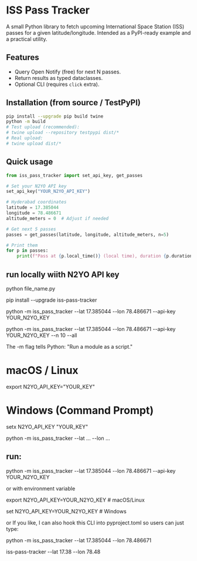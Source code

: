 # ISS Pass Tracker

A small Python library to fetch upcoming International Space Station (ISS) passes for a given latitude/longitude. Intended as a PyPI-ready example and a practical utility.

## Features
- Query Open Notify (free) for next N passes.
- Return results as typed dataclasses.
- Optional CLI (requires `click` extra).

## Installation (from source / TestPyPI)
```bash
pip install --upgrade pip build twine
python -m build
# Test upload (recommended):
# twine upload --repository testpypi dist/*
# Real upload:
# twine upload dist/*
```

## Quick usage
```python
from iss_pass_tracker import set_api_key, get_passes

# Set your N2YO API key
set_api_key("YOUR_N2YO_API_KEY")

# Hyderabad coordinates
latitude = 17.385044
longitude = 78.486671
altitude_meters = 0  # Adjust if needed

# Get next 5 passes
passes = get_passes(latitude, longitude, altitude_meters, n=5)

# Print them
for p in passes:
    print(f"Pass at {p.local_time()} (local time), duration {p.duration} seconds")
```

## run locally wiith N2YO API key
python file_name.py

pip install --upgrade iss-pass-tracker


python -m iss_pass_tracker --lat 17.385044 --lon 78.486671 --api-key YOUR_N2YO_KEY

python -m iss_pass_tracker --lat 17.385044 --lon 78.486671 --api-key YOUR_N2YO_KEY --n 10 --all

The -m flag tells Python: "Run a module as a script."
# macOS / Linux
export N2YO_API_KEY="YOUR_KEY"

# Windows (Command Prompt)
setx N2YO_API_KEY "YOUR_KEY"

python -m iss_pass_tracker --lat ... --lon ... 

## run:
python -m iss_pass_tracker --lat 17.385044 --lon 78.486671 --api-key YOUR_N2YO_KEY

or with environment variable

export N2YO_API_KEY=YOUR_N2YO_KEY  # macOS/Linux

set N2YO_API_KEY=YOUR_N2YO_KEY     # Windows

or
If you like, I can also hook this CLI into pyproject.toml so users can just type:


python -m iss_pass_tracker --lat 17.385044 --lon 78.486671

iss-pass-tracker --lat 17.38 --lon 78.48
